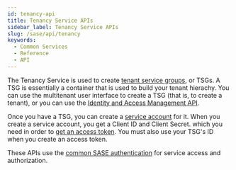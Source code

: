 ```yaml
---
id: tenancy-api
title: Tenancy Service APIs
sidebar_label: Tenancy Service APIs
slug: /sase/api/tenancy
keywords:
  - Common Services
  - Reference
  - API
---
```


The Tenancy Service is used to create [tenant service groups](/sase/docs/tenant-service-groups),
or TSGs. A TSG is essentially a container that is used to build your tenant hierachy. You can use
the multitenant user interface to create a TSG (that is, to create a tenant), or you can use the
[Identity and Access Management API](/sase/api/iam/post-iam-v-1-service-accounts).

Once you have a TSG, you can create a [service account](/sase/docs/service-accounts) for it.
When you create a service account, you get a Client ID and Client Secret. which you need in order to
[get an access token](/sase/api/auth/post-auth-v-1-oauth-2-access-token).
You must also use your TSG's ID when you create an access token.

These APIs use the [common SASE authentication](/sase/docs/getstarted) for service access and authorization.
